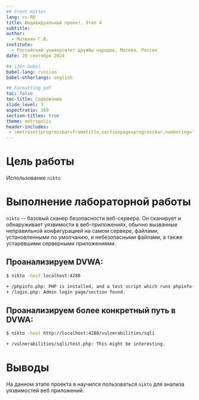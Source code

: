 ```yaml
---
## Front matter
lang: ru-RU
title: Индивидуальный проект. Этап 4
subtitle: 
author:
  - Матюхин Г.В.
institute:
  - Российский университет дружбы народов, Москва, Россия
date: 28 сентября 2024

## i18n babel
babel-lang: russian
babel-otherlangs: english

## Formatting pdf
toc: false
toc-title: Содержание
slide_level: 3
aspectratio: 169
section-titles: true
theme: metropolis
header-includes:
 - \metroset{progressbar=frametitle,sectionpage=progressbar,numbering=fraction}
---
```


# Цель работы

Использование `nikto`

# Выполнение лабораторной работы

`nikto` -- базовый сканер безопасности веб-сервера.
Он сканирует и обнаруживает уязвимости в веб-приложениях,
обычно вызванные неправильной конфигурацией на самом сервере,
файлами, установленными по умолчанию, и небезопасными файлами,
а также устаревшими серверными приложениями.

## Проанализируем DVWA:

```bash
$ nikto -host localhost:4280                                                 
```

```bash
+ /phpinfo.php: PHP is installed, and a test script which runs phpinfo() was found. This gives a lot of system information. See: CWE-552
+ /login.php: Admin login page/section found.
```

## Проанализируем более конкретный путь в DVWA:

```bash
$ nikto -host http://localhost:4280/vulnerabilities/sqli
```

```bash
+ /vulnerabilities/sqli/test.php: This might be interesting.
```

# Выводы

На данном этапе проекта я научился пользоваться `nikto` для анализа уязвимостей веб приложений.

